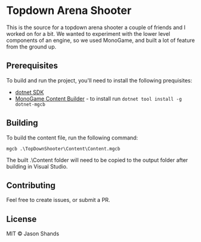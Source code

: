 # Topdown Arena Shooter

This is the source for a topdown arena shooter a couple of friends and I worked on for a bit. We wanted to experiment with the lower level 
components of an engine, so we used MonoGame, and built a lot of feature from the ground up.

## Prerequisites
To build and run the project, you'll need to install the following prequisites:
* [dotnet SDK](https://github.com/dotnet/sdk)
* [MonoGame Content Builder](https://docs.monogame.net/articles/tools/mgcb.html) - to install run `dotnet tool install -g dotnet-mgcb` 

## Building
To build the content file, run the following command:
```
mgcb .\TopDownShooter\Content\Content.mgcb
```
The built .\Content folder will need to be copied to the output folder after building in Visual Studio.

## Contributing

Feel free to create issues, or submit a PR.

## License

MIT © Jason Shands
